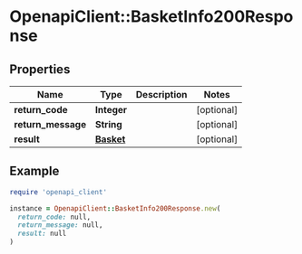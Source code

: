 # OpenapiClient::BasketInfo200Response

## Properties

| Name | Type | Description | Notes |
| ---- | ---- | ----------- | ----- |
| **return_code** | **Integer** |  | [optional] |
| **return_message** | **String** |  | [optional] |
| **result** | [**Basket**](Basket.md) |  | [optional] |

## Example

```ruby
require 'openapi_client'

instance = OpenapiClient::BasketInfo200Response.new(
  return_code: null,
  return_message: null,
  result: null
)
```

